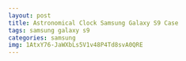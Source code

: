 ```yaml
---
layout: post
title: Astronomical Clock Samsung Galaxy S9 Case
tags: samsung galaxy s9
categories: samsung
img: 1AtxY76-JaWXbLs5V1v48P4Td8svA0QRE
---
```


